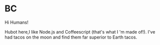 # BC

Hi Humans!

Hubot here,I like Node.js and Coffeescript (that's what I 'm made of!).
I've had tacos on the moon and find them far superior to Earth tacos.
